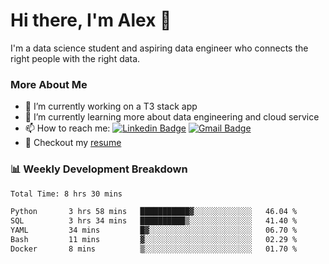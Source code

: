 # Hi there, I'm Alex  👋

I'm a data science student and aspiring data engineer who connects the right people with the right data. 

### More About Me

- 🔭 I’m currently working on a T3 stack app
- 🌱 I’m currently learning more about data engineering and cloud service
- 📫 How to reach me: [![Linkedin Badge](https://img.shields.io/badge/Alex%20Chen-blue?style=flat&logo=linkedin&labelColor=blue&link=https://www.linkedin.com/in/alex-chen-112523chen)](https://www.linkedin.com/in/alex-chen-112523chen/) [![Gmail Badge](https://img.shields.io/badge/-Alex%20Chen-c14438?style=flat&logo=Gmail&logoColor=white&link=mailto:itsalexchen@gmail.com)](mailto:itsalexchen@gmail.com)
- 📝 Checkout my [resume](https://112523chen.vercel.app/AlexChenResume.pdf)


### 📊 Weekly Development Breakdown
<!--START_SECTION:waka-->

```txt
Total Time: 8 hrs 30 mins

Python       3 hrs 58 mins   ███████████▓░░░░░░░░░░░░░   46.04 %
SQL          3 hrs 34 mins   ██████████▒░░░░░░░░░░░░░░   41.40 %
YAML         34 mins         █▓░░░░░░░░░░░░░░░░░░░░░░░   06.70 %
Bash         11 mins         ▓░░░░░░░░░░░░░░░░░░░░░░░░   02.29 %
Docker       8 mins          ▒░░░░░░░░░░░░░░░░░░░░░░░░   01.70 %
```

<!--END_SECTION:waka-->

